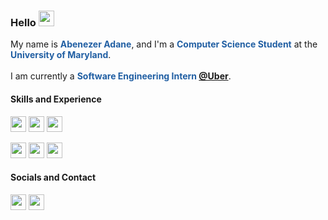 ### Hello <a href="#"><img src="https://media.giphy.com/media/hvRJCLFzcasrR4ia7z/giphy.gif" width="25px"></a>

My name is **<span style="color: #215FA3">Abenezer Adane</span>**, and I'm a **<span style="color: #215FA3">Computer Science Student</span>** at the **<span style="color: #215FA3">University of Maryland</span>**.
<br><br>
I am currently a **<span style="color: #215FA3">Software Engineering Intern <a href="https://github.com/uber">@Uber<a></span>**.

#### Skills and Experience
<p align="left">
  <a href="#"><img height="25em" src="https://img.shields.io/badge/Python-FFD43B?style=for-the-badge&logo=python&logoColor=blue"></a>
  <a href="#"><img height="25em" src="https://img.shields.io/badge/JavaScript-F7DF1E?style=for-the-badge&logo=javascript&logoColor=black"></a>
  <!--<a href="#"><img height="25em" src="https://img.shields.io/badge/Kotlin-0095D5?&style=for-the-badge&logo=kotlin&logoColor=white"></a>-->
  <a href="#"><img height="25em" src="https://img.shields.io/badge/C-00599C?style=for-the-badge&logo=c&logoColor=white"></a>
</p>

<p align="left">
  <a href="#"><img height="25em" src="https://img.shields.io/badge/Flask-000000?style=for-the-badge&logo=flask&logoColor=white"></a>
  <a href="#"><img height="25em" src="https://img.shields.io/badge/Express.js-000000?style=for-the-badge&logo=express&logoColor=white"></a>
  <a href="#"><img height="25em" src="https://img.shields.io/badge/next.js-000000?style=for-the-badge&logo=nextdotjs&logoColor=white"></a>
</p>

<!--
<p align="left">
  <a href="#"><img height="20em" src="https://img.shields.io/badge/Numpy-777BB4?style=for-the-badge&logo=numpy&logoColor=white"></a>
  <a href="#"><img height="20em" src="https://img.shields.io/badge/Pandas-2C2D72?style=for-the-badge&logo=pandas&logoColor=white"></a>
  <a href="#"><img height="20em" src="https://img.shields.io/badge/TensorFlow-FF6F00?style=for-the-badge&logo=tensorflow&logoColor=white"></a>
</p>
-->

<!--
<p align="left">
  <a href="#"><img height="20em" src="https://img.shields.io/badge/OpenGL-FFFFFF?style=for-the-badge&logo=opengl"></a>
</p>
-->

#### Socials and Contact
<p align="left">
  <a href="https://www.linkedin.com/in/abenezeryadane/"><img height="25em" src="https://img.shields.io/badge/LinkedIn-0077B5?style=for-the-badge&logo=linkedin&logoColor=white"></a>
  <!--<a href="https://www.twitter.com/abenezeryadane/"><img height="25em" src="https://img.shields.io/badge/Twitter-1DA1F2?style=for-the-badge&logo=twitter&logoColor=white"></a>-->
  <!--<a href="https://www.instagram.com/abenezeryadane/"><img height="25em" src="https://img.shields.io/badge/Instagram-E4405F?style=for-the-badge&logo=instagram&logoColor=white"></a>-->
  <!--<a href="https://www.aadane.com"><img height="25em" src="https://img.shields.io/badge/website-000000?style=for-the-badge&logo=About.me&logoColor=white"></a>-->
  <a href="mailto:abe05081995@gmail.com"><img height="25em" src="https://img.shields.io/badge/Gmail-D14836?style=for-the-badge&logo=gmail&logoColor=white"></a>
</p>
